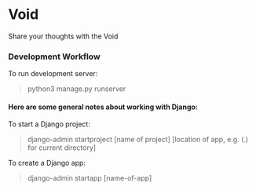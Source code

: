 # Void
Share your thoughts with the Void

### Development Workflow
To run development server:
> python3 manage.py runserver

#### Here are some general notes about working with Django:
To start a Django project:
> django-admin startproject [name of project] [location of app, e.g. (.) for current directory]

To create a Django app:
> django-admin startapp [name-of-app]